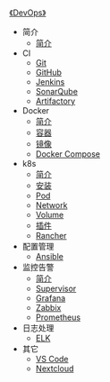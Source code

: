 [《DevOps》](index.md)

- 简介
  - [简介](简介/简介.md)
- CI
  - [Git](CI/Git.md)
  - [GitHub](CI/GitHub.md)
  - [Jenkins](CI/Jenkins.md)
  - [SonarQube](CI/SonarQube.md)
  - [Artifactory](CI/Artifactory.md)
- Docker
  - [简介](Docker/简介.md)
  - [容器](Docker/容器.md)
  - [镜像](Docker/镜像.md)
  - [Docker Compose](Docker/Docker-Compose.md)
- k8s
  - [简介](k8s/简介.md)
  - [安装](k8s/安装.md)
  - [Pod](k8s/Pod.md)
  - [Network](k8s/Network.md)
  - [Volume](k8s/Volume.md)
  - [插件](k8s/插件.md)
  - [Rancher](k8s/Rancher.md)
- 配置管理
  - [Ansible](配置管理/Ansible.md)
- 监控告警
  - [简介](监控告警/简介.md)
  - [Supervisor](监控告警/Supervisor.md)
  - [Grafana](监控告警/Grafana.md)
  - [Zabbix](监控告警/Zabbix.md)
  - [Prometheus](监控告警/Prometheus.md)
- 日志处理
  - [ELK](日志处理/ELK.md)
- 其它
  - [VS Code](其它/VSCode.md)
  - [Nextcloud](其它/Nextcloud.md)
